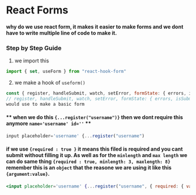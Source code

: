 # React Forms
#### why do we use react form, it makes it easier to make forms and we dont have to write multiple line of code to make it.

### Step by Step Guide

1. we import this
  ```jsx
  import { set, useForm } from "react-hook-form"
  ```
2. we make a hook of `useform()`
  ```jsx
  const { register, handleSubmit, watch, setError, formState: { errors, isSubmitting } } = useForm();
  // register, handleSubmit, watch, setError, formState: { errors, isSubmitting} these are the things we would
  would use to make a basic form 
  ```
#### ** when we do this `{...register("username")}` then we dont require this anymore  `name='username' id=''` **
  ```jsx
  input placeholder='username' {...register("username")
  ```
####  if we use `{required : true }` it means this filed is required and you cant submit without filling it up. As well as for the `minlength` and `max length` we can do same thing `{required : true, minlength: 3, maxlength: 8}` remember this is an `object` that the reasone we are using it like this `{argument:value}`.
  ```jsx
  <input placeholder='username' {...register("username", { required: { value: true, message: 'this field is required' }, minLength: { value: 3, message: 'min length is 3' }, maxLength: { value: 8, message: 'max value should be more than 8' } })}   type="text" />
  ```
